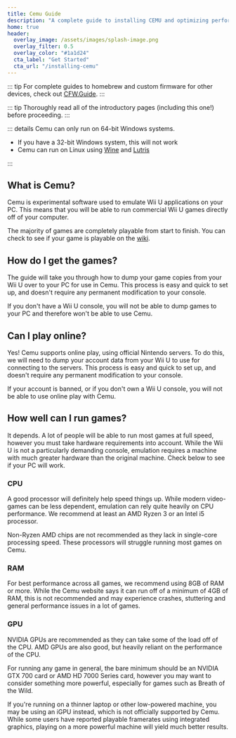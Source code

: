 ```yaml
---
title: Cemu Guide
description: "A complete guide to installing CEMU and optimizing performance."
home: true
header:  
  overlay_image: /assets/images/splash-image.png
  overlay_filter: 0.5
  overlay_color: "#1a1d24"
  cta_label: "Get Started"
  cta_url: "/installing-cemu"
---
```


::: tip
For complete guides to homebrew and custom firmware for other devices, check out [CFW.Guide](https://cfw.guide).
:::

::: tip
Thoroughly read all of the introductory pages (including this one!) before proceeding.
:::


::: details Cemu can only run on 64-bit Windows systems.

- If you have a 32-bit Windows system, this will not work
- Cemu can run on Linux using [Wine](https://www.winehq.org) and [Lutris](https://lutris.net/)

:::
## What is Cemu?

Cemu is experimental software used to emulate Wii U applications on your PC. This means that you will be able to run commercial Wii U games directly off of your computer.

The majority of games are completely playable from start to finish. You can check to see if your game is playable on the [wiki](https://wiki.cemu.info/wiki/Category:List_of_games).

## How do I get the games?

The guide will take you through how to dump your game copies from your Wii U over to your PC for use in Cemu. This process is easy and quick to set up, and doesn't require any permanent modification to your console.

If you don't have a Wii U console, you will not be able to dump games to your PC and therefore won't be able to use Cemu.

## Can I play online?

Yes! Cemu supports online play, using official Nintendo servers. To do this, we will need to dump your account data from your Wii U to use for connecting to the servers. This process is easy and quick to set up, and doesn't require any permanent modification to your console.

If your account is banned, or if you don't own a Wii U console, you will not be able to use online play with Cemu.

## How well can I run games?

It depends. A lot of people will be able to run most games at full speed, however you must take hardware requirements into account. While the Wii U is not a particularly demanding console, emulation requires a machine with much greater hardware than the original machine. Check below to see if your PC will work.

### CPU

A good processor will definitely help speed things up. While modern video-games can be less dependent, emulation can rely quite heavily on CPU performance. We recommend at least an AMD Ryzen 3 or an Intel i5 processor.

Non-Ryzen AMD chips are not recommended as they lack in single-core processing speed. These processors will struggle running most games on Cemu.

### RAM

For best performance across all games, we recommend using 8GB of RAM or more. While the Cemu website says it can run off of a minimum of 4GB of RAM, this is not recommended and may experience crashes, stuttering and general performance issues in a lot of games.

### GPU

NVIDIA GPUs are recommended as they can take some of the load off of the CPU. AMD GPUs are also good, but heavily reliant on the performance of the CPU.

For running any game in general, the bare minimum should be an NVIDIA GTX 700 card or AMD HD 7000 Series card, however you may want to consider something more powerful, especially for games such as Breath of the Wild.

If you're running on a thinner laptop or other low-powered machine, you may be using an iGPU instead, which is not officially supported by Cemu. While some users have reported playable framerates using integrated graphics, playing on a more powerful machine will yield much better results.